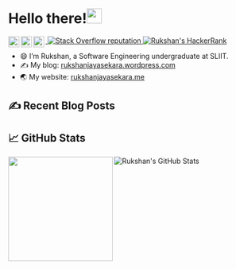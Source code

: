 <!--
**rukshan99/rukshan99** is a ✨ _special_ ✨ repository because its `README.md` (this file) appears on your GitHub profile.-->

# Hello there!<img src="https://raw.githubusercontent.com/MartinHeinz/MartinHeinz/master/wave.gif" width="30px">

<!-- Social media -->
<a href="https://www.linkedin.com/in/rukshanjayasekara/">
  <img align="left" alt="Rukshan's's Linkedin" width="22px" src="https://raw.githubusercontent.com/peterthehan/peterthehan/master/assets/linkedin.svg" />
</a>
<a href="https://www.linkedin.com/in/rukshanjayasekara/">
  <img align="left" alt="Rukshan's's Linkedin" width="22px" src="https://raw.githubusercontent.com/peterthehan/peterthehan/master/assets/twitter.svg" />
</a>
<a href="https://www.facebook.com/rukshan.jayasekara.1690/">
  <img align="left" alt="Rukshan's's Facebook" width="22px" src="https://raw.githubusercontent.com/peterthehan/peterthehan/master/assets/facebook.svg" />
</a>

<p>
<!-- count visitors -->
<a href="https://visitor-badge.glitch.me/badge?page_id=rukshan99.rukshan99">
  <img alt="" src="https://visitor-badge.glitch.me/badge?page_id=rukshan99.rukshan99">
</a>
  
<!-- display GitHub followers
<a href="https://github.com/Rukshan99?tab=followers">
  <img alt="GitHub followers" src="https://img.shields.io/github/followers/Rukshan99?color=green&logo=github">
</a> -->  
  
<!-- display Stack Overflow reputation -->
<a href="https://stackoverflow.com/users/14143312/">
  <img alt="Stack Overflow reputation" src="https://img.shields.io/stackexchange/stackoverflow/r/14143312?color=orange&label=reputation&logo=stackoverflow">
</a>

<!-- Shield for HackerRank -->
<a href="https://www.hackerrank.com/IT19129204">
  <img alt ="Rukshan's HackerRank" src="https://img.shields.io/badge/HackerRank-&#9734&#9734&#9734&#9734&#9734-brightgreen?style=flat&logo=hackerrank">
</a>  
</p>

- 😄 I’m Rukshan, a Software Engineering undergraduate at SLIIT.
- ✍️ My blog: [rukshanjayasekara.wordpress.com](https://www.rukshanjayasekara.wordpress.com)
- 🌏 My website: [rukshanjayasekara.me](http://rukshanjayasekara.me/)

## &#x270d; Recent Blog Posts
<!-- BLOG-POST-LIST:START -->
<!-- BLOG-POST-LIST:END -->

## &#x1f4c8; GitHub Stats

<img align="left" height="210" src="https://github-readme-stats.vercel.app/api/top-langs/?username=rukshan99&hide=ejs,html,css,handlebars,scss,less,ruby&title_color=ffffff&text_color=c9cacc&icon_color=2bbc8a&bg_color=1d1f21" />
<img align="center" src="https://github-readme-stats.vercel.app/api?username=rukshan99&show_icons=true&line_height=27&count_private=true&title_color=ffffff&text_color=c9cacc&icon_color=2bbc8a&bg_color=1d1f21" alt="Rukshan's GitHub Stats" />



